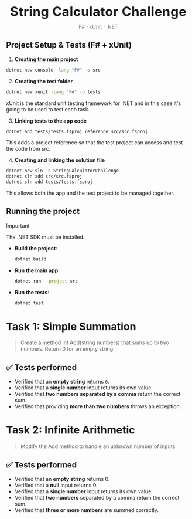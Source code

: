 <h1 align="center" style="margin: 0 0 12px; font-size: 35px;">
    <span style="letter-spacing:0.5px">String Calculator Challenge</span>
</h1>
<p align="center" style="margin:0 0 24px; color:#667085;">
  F# · xUnit · .NET
</p>


## Project Setup & Tests (F# + xUnit)

1. **Creating the main project**
```bash
dotnet new console -lang "F#" -o src
```

2. **Creating the test folder**

```bash
dotnet new xunit -lang "F#" -o tests
```
xUnit is the standard unit testing framework for .NET and in this case it's going to be used to test each task.

3. **Linking tests to the app code**

```bash
dotnet add tests/tests.fsproj reference src/src.fsproj
```
This adds a project reference so that the test project can access and test the code from src.

4. **Creating and linking the solution file**

```bash
dotnet new sln -n StringCalculatorChallenge
dotnet sln add src/src.fsproj
dotnet sln add tests/tests.fsproj
```
This allows both the app and the test project to be managed together.


## Running the project

> [!IMPORTANT]
The .NET SDK must be installed.

- **Build the project**:

    ```bash
    dotnet build
    ```

- **Run the main app**:

    ```bash
    dotnet run --project src
    ```

- **Run the tests**:

    ```bash
    dotnet test
    ```

# Task 1: Simple Summation

> Create a method int Add(string numbers) that sums up to two numbers. Return 0 for an empty string.

## ✅ Tests performed
- Verified that an **empty string** returns `0`.  
- Verified that a **single number** input returns its own value.  
- Verified that **two numbers separated by a comma** return the correct sum.  
- Verified that providing **more than two numbers** throws an exception.

# Task 2: Infinite Arithmetic

> Modify the Add method to handle an unknown number of inputs.


## ✅ Tests performed
- Verified that an **empty string** returns 0.
- Verified that a **null** input returns 0.
- Verified that a **single number** input returns its own value.
- Verified that **two numbers** separated by a comma return the correct sum.
- Verified that **three or more numbers** are summed correctly.